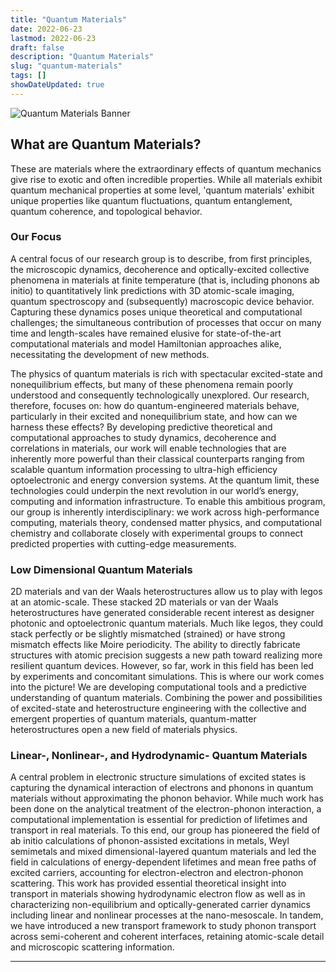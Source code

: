 ```yaml
---
title: "Quantum Materials"
date: 2022-06-23
lastmod: 2022-06-23
draft: false
description: "Quantum Materials"
slug: "quantum-materials"
tags: []
showDateUpdated: true
---
```


![Quantum Materials Banner](img/graphics_quantum-materials-banner.png)

## What are Quantum Materials?

These are materials where the extraordinary effects of quantum mechanics give rise to exotic and often incredible properties. While all materials exhibit quantum mechanical properties at some level, 'quantum materials' exhibit unique properties like quantum fluctuations, quantum entanglement, quantum coherence, and topological behavior.

### Our Focus

A central focus of our research group is to describe, from first principles, the microscopic dynamics, decoherence and optically-excited collective phenomena in materials at finite temperature (that is, including phonons ab initio) to quantitatively link predictions with 3D atomic-scale imaging, quantum spectroscopy and (subsequently) macroscopic device behavior. Capturing these dynamics poses unique theoretical and computational challenges; the simultaneous contribution of processes that occur on many time and length-scales have remained elusive for state-of-the-art computational materials and model Hamiltonian approaches alike, necessitating the development of new methods.

The physics of quantum materials is rich with spectacular excited-state and nonequilibrium effects, but many of these phenomena remain poorly understood and consequently technologically unexplored. Our research, therefore, focuses on: how do quantum-engineered materials behave, particularly in their excited and nonequilibrium state, and how can we harness these effects? By developing predictive theoretical and computational approaches to study dynamics, decoherence and correlations in materials, our work will enable technologies that are inherently more powerful than their classical counterparts ranging from scalable quantum information processing to ultra-high efficiency optoelectronic and energy conversion systems. At the quantum limit, these technologies could underpin the next revolution in our world’s energy, computing and information infrastructure. To enable this ambitious program, our group is inherently interdisciplinary: we work across high-performance computing, materials theory, condensed matter physics, and computational chemistry and collaborate closely with experimental groups to connect predicted properties with cutting-edge measurements.

### Low Dimensional Quantum Materials

2D materials and van der Waals heterostructures allow us to play with legos at an atomic-scale. These stacked 2D materials or van der Waals heterostructures have generated considerable recent interest as designer photonic and optoelectronic quantum materials. Much like legos, they could stack perfectly or be slightly mismatched (strained) or have strong mismatch effects like Moire periodicity. The ability to directly fabricate structures with atomic precision suggests a new path toward realizing more resilient quantum devices. However, so far, work in this field has been led by experiments and concomitant simulations. This is where our work comes into the picture! We are developing computational tools and a predictive understanding of quantum materials. Combining the power and possibilities of excited-state and heterostructure engineering with the collective and emergent properties of quantum materials, quantum-matter heterostructures open a new field of materials physics.

### Linear-, Nonlinear-, and Hydrodynamic- Quantum Materials

A central problem in electronic structure simulations of excited states is capturing the dynamical interaction of electrons and phonons in quantum materials without approximating the phonon behavior. While much work has been done on the analytical treatment of the electron-phonon interaction, a computational implementation is essential for prediction of lifetimes and transport in real materials. To this end, our group has pioneered the field of ab initio calculations of phonon-assisted excitations in metals, Weyl semimetals and mixed dimensional-layered quantum materials and led the field in calculations of energy-dependent lifetimes and mean free paths of excited carriers, accounting for electron-electron and electron-phonon scattering. This work has provided essential theoretical insight into transport in materials showing hydrodynamic electron flow as well as in characterizing non-equilibrium and optically-generated carrier dynamics including linear and nonlinear processes at the nano-mesoscale. In tandem, we have introduced a new transport framework to study phonon transport across semi-coherent and coherent interfaces, retaining atomic-scale detail and microscopic scattering information.

---
